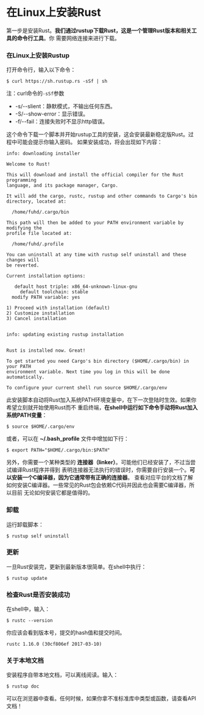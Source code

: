 在Linux上安装Rust
================================================================================
第一步是安装Rust。**我们通过rustup下载Rust，这是一个管理Rust版本和相关工具的命令行工具**。你
需要网络连接来进行下载。

### 在Linux上安装Rustup
打开命令行，输入以下命令：
```shell
$ curl https://sh.rustup.rs -sSf | sh
```
注：curl命令的`-sSf`参数
+ -s/--slient：静默模式，不输出任何东西。
+ -S/--show-error：显示错误。
+ -f/--fail：连接失败时不显示http错误。

这个命令下载一个脚本并开始rustup工具的安装，这会安装最新稳定版Rust。过程中可能会提示你输入密码。
如果安装成功，将会出现如下内容：
```
info: downloading installer

Welcome to Rust!

This will download and install the official compiler for the Rust programming
language, and its package manager, Cargo.

It will add the cargo, rustc, rustup and other commands to Cargo's bin
directory, located at:

  /home/fuhd/.cargo/bin

This path will then be added to your PATH environment variable by modifying the
profile file located at:

  /home/fuhd/.profile

You can uninstall at any time with rustup self uninstall and these changes will
be reverted.

Current installation options:

   default host triple: x86_64-unknown-linux-gnu
     default toolchain: stable
  modify PATH variable: yes

1) Proceed with installation (default)
2) Customize installation
3) Cancel installation


info: updating existing rustup installation


Rust is installed now. Great!

To get started you need Cargo's bin directory ($HOME/.cargo/bin) in your PATH
environment variable. Next time you log in this will be done automatically.

To configure your current shell run source $HOME/.cargo/env
```
此安装脚本自动将Rust加入系统PATH环境变量中，在下一次登陆时生效。如果你希望立刻就开始使用Rust而不
重启终端，**在shell中运行如下命令手动将Rust加入系统PATH变量**：
```shell
$ source $HOME/.cargo/env
```
或者，可以在 **~/.bash_profile** 文件中增加如下行：
```shell
$ export PATH="$HOME/.cargo/bin:$PATH"
```
另外，你需要一个某种类型的 **连接器（linker）**。可能他们已经安装了，不过当尝试编译Rust程序并得到
表明连接器无法执行的错误时，你需要自行安装一个。**可以安装一个C编译器，因为它通常带有正确的连接器**。
查看对应平台的文档了解如何安装C编译器。一些常见的Rust包会依赖C代码并因此也会需要C编译器，所以目前
无论如何安装它都是值得的。

### 卸载
运行卸载脚本：
```shell
$ rustup self uninstall
```

### 更新
一旦Rust安装完，更新到最新版本很简单。在shell中执行：
```shell
$ rustup update
```

### 检查Rust是否安装成功
在shell中，输入：
```shell
$ rustc --version
```
你应该会看到版本号，提交的hash值和提交时间。
```
rustc 1.16.0 (30cf806ef 2017-03-10)
```

### 关于本地文档
安装程序自带本地文档，可以离线阅读。输入：
```shell
$ rustup doc
```
可以在浏览器中查看。任何时候，如果你拿不准标准库中类型或函数，请查看API文档！
